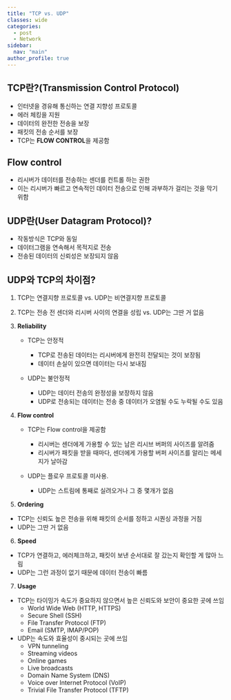 ```yaml
---
title: "TCP vs. UDP"
classes: wide
categories: 
  - post
  - Network
sidebar:
  nav: "main"
author_profile: true
---
```


## TCP란?(Transmission Control Protocol)
- 인터넷을 경유해 통신하는 연결 지향성 프로토콜
- 에러 체킹을 지원
- 데이터의 완전한 전송을 보장
- 패킷의 전송 순서를 보장
- TCP는 **FLOW CONTROL**을 제공함

## Flow control
- 리시버가 데이터를 전송하는 센더를 컨트롤 하는 권한
- 이는 리시버가 빠르고 연속적인 데이터 전송으로 인해 과부하가 걸리는 것을 막기 위함

## UDP란(User Datagram Protocol)?
- 작동방식은 TCP와 동일
- 데이터그램을 연속해서 목적지로 전송
- 전송된 데이터의 신뢰성은 보장되지 않음

## UDP와 TCP의 차이점?
1. TCP는 연결지향 프로토콜 vs. UDP는 비연결지향 프로토콜
2. TCP는 전송 전 센더와 리시버 사이의 연결을 성립 vs. UDP는 그딴 거 없음
3. **Reliability**
	- TCP는 안정적
		- TCP로 전송된 데이터는 리시버에게 완전히 전달되는 것이 보장됨
		- 데이터 손실이 있으면 데이터는 다시 보내짐

	- UDP는 불안정적
		- UDP는 데이터 전송의 완정성을 보장하지 않음
		- UDP로 전송되는 데이터는 전송 중 데이터가 오염될 수도 누락될 수도 있음

4. **Flow control**
	- TCP는 Flow control을 제공함
		- 리시버는 센더에게 가용할 수 있는 남은 리시브 버퍼의 사이즈를 알려줌
		- 리시버가 패킷을 받을 때마다, 센더에게 가용할 버퍼 사이즈를 알리는 메세지가 날아감

	- UDP는 플로우 프로토콜 미사용. 
		- UDP는 스트림에 통째로 실려오거나 그 중 몇개가 없음

5. **Ordering**
- TCP는 신뢰도 높은 전송을 위해 패킷의 순서를 정하고 시퀀싱 과정을 거침
- UDP는 그딴 거 없음

6. **Speed**
- TCP가 연결하고, 에러체크하고, 패킷이 보낸 순서대로 잘 갔는지 확인할 게 많아 느림
- UDP는 그런 과정이 없기 때문에 데이터 전송이 빠름

7. **Usage**
* TCP는 타이밍가 속도가 중요하지 않으면서 높은 신뢰도와 보안이 중요한 곳에 쓰임
	* World Wide Web (HTTP, HTTPS)
	* Secure Shell (SSH)
	* File Transfer Protocol (FTP)
	* Email (SMTP, IMAP/POP)
* UDP는 속도와 효율성이 중시되는 곳에 쓰임
	* VPN tunneling
	* Streaming videos
	* Online games
	* Live broadcasts
	* Domain Name System (DNS)
	* Voice over Internet Protocol (VoIP)
	* Trivial File Transfer Protocol (TFTP)